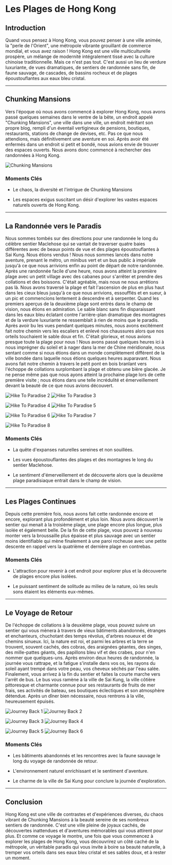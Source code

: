 # Les Plages de Hong Kong

## Introduction

Quand vous pensez à Hong Kong, vous pouvez penser à une ville animée, la "perle de l'Orient", une métropole vibrante grouillant de commerce mondial, et vous avez raison ! Hong Kong est une ville multiculturelle prospère, un mélange de modernité intégralement tissé avec la culture chinoise traditionnelle. Mais ce n'est pas tout. C'est aussi un lieu de verdure luxuriante, de vues dramatiques, de sentiers de randonnée sans fin, de faune sauvage, de cascades, de bassins rocheux et de plages époustouflantes aux eaux bleu cristal.

---

## Chunking Mansions

Vers l'époque où nous avons commencé à explorer Hong Kong, nous avons passé quelques semaines dans le ventre de la bête, un endroit appelé "Chunking Mansions", une ville dans une ville, un endroit méritant son propre blog, rempli d'un éventail vertigineux de pensions, boutiques, restaurants, stations de change de devises, etc. Pas ce que nous attendions, mais définitivement une aventure en soi. Après avoir été enfermés dans un endroit si petit et bondé, nous avions envie de trouver des espaces ouverts. Nous avons donc commencé à rechercher des randonnées à Hong Kong.

![Chunking Mansions](https://twotrekkers.nyc3.cdn.digitaloceanspaces.com/media/multipart-uploads/HK_chunking_mansions.svg)

### Moments Clés

- Le chaos, la diversité et l'intrigue de Chunking Mansions

- Les espaces exigus suscitant un désir d'explorer les vastes espaces naturels ouverts de Hong Kong.

---

## La Randonnée vers le Paradis

Nous sommes tombés sur des directions pour une randonnée le long du célèbre sentier Maclehose qui se vantait de traverser quatre baies différentes avec de beaux points de vue et des plages époustouflantes à Sai Kung. Nous étions vendus ! Nous nous sommes lancés dans notre aventure, prenant le métro, un minibus vert et un bus public à impériale jusqu'à ce que nous arrivions enfin au point de départ de notre randonnée. Après une randonnée facile d'une heure, nous avons atteint la première plage avec un petit village avec des cabanes pour s'arrêter et prendre des collations et des boissons. C'était agréable, mais nous ne nous arrêtions pas là. Nous avons traversé la plage et fait l'ascension de plus en plus haut dans les cieux bleus jusqu'à ce que nous arrivions, essoufflés et en sueur, à un pic et commencions lentement à descendre et à serpenter. Quand les premiers aperçus de la deuxième plage sont entrés dans le champ de vision, nous étions en admiration. Le sable blanc sans fin disparaissant dans les eaux bleu éclatant contre l'arrière-plan dramatique des montagnes et de la verdure luxuriante ne ressemblait à rien de moins que le paradis. Après avoir bu les vues pendant quelques minutes, nous avons excitément fait notre chemin vers les escaliers et enlevé nos chaussures alors que nos orteils touchaient le sable doux et fin. C'était glorieux, et nous avions presque toute la plage pour nous ! Nous avons passé quelques heures ici à nous imprégner du soleil et à nager dans la mer de Chine méridionale, nous sentant comme si nous étions dans un monde complètement différent de la ville bondée dans laquelle nous étions quelques heures auparavant. Nous avons fait notre chemin à travers le petit pont en bois branlant vers l'échoppe de collations surplombant la plage et obtenu une bière glacée. Je ne pense même pas que nous ayons atteint la prochaine plage lors de cette première visite ; nous étions dans une telle incrédulité et émerveillement devant la beauté de ce que nous avions découvert.

![Hike To Paradise 2](https://twotrekkers.nyc3.cdn.digitaloceanspaces.com/media/multipart-uploads/HK_hiketoparadise_2.svg)  ![Hike To Paradise 3](https://twotrekkers.nyc3.cdn.digitaloceanspaces.com/media/multipart-uploads/HK_hiketoparadise_3.svg)

![Hike To Paradise 4](https://twotrekkers.nyc3.cdn.digitaloceanspaces.com/media/multipart-uploads/HK_hiketoparadise_4.svg) ![Hike To Paradise 5](https://twotrekkers.nyc3.cdn.digitaloceanspaces.com/media/multipart-uploads/HK_hiketoparadise_5.svg)

![Hike To Paradise 6](https://twotrekkers.nyc3.cdn.digitaloceanspaces.com/media/multipart-uploads/HK_hiketoparadise_6.svg) ![Hike To Paradise 7](https://twotrekkers.nyc3.cdn.digitaloceanspaces.com/media/multipart-uploads/HK_hiketoparadise_7.svg)

![Hike To Paradise 8](https://twotrekkers.nyc3.cdn.digitaloceanspaces.com/media/multipart-uploads/HK_hiketoparadise_8.svg)

### Moments Clés

- La quête d'expanses naturelles sereines et non souillées.

- Les vues époustouflantes des plages et des montagnes le long du sentier Maclehose.

- Le sentiment d'émerveillement et de découverte alors que la deuxième plage paradisiaque entrait dans le champ de vision.

---

## Les Plages Continues

Depuis cette première fois, nous avons fait cette randonnée encore et encore, explorant plus profondément et plus loin. Nous avons découvert le sentier qui menait à la troisième plage, une plage encore plus longue, plus isolée et également belle. De la fin de cette plage, vous pouvez à nouveau monter vers la broussaille plus épaisse et plus sauvage avec un sentier moins identifiable qui mène finalement à une paroi rocheuse avec une petite descente en rappel vers la quatrième et dernière plage en contrebas.

### Moments Clés

- L'attraction pour revenir à cet endroit pour explorer plus et la découverte de plages encore plus isolées.

- Le puissant sentiment de solitude au milieu de la nature, où les seuls sons étaient les éléments eux-mêmes.

---

## Le Voyage de Retour

De l'échoppe de collations à la deuxième plage, vous pouvez suivre un sentier qui vous mènera à travers de vieux bâtiments abandonnés, étranges et enchanteurs, chuchotant des temps révolus, d'arbres noueux et de chemins sinueux. Ici, la nature est roi, et parmi les arbres et la terre se trouvent, souvent cachés, des cobras, des araignées géantes, des singes, des mille-pattes géants, des papillons bleu vif et des crabes, pour n'en nommer que quelques-uns. Après environ deux heures de randonnée, la journée vous rattrape, et la fatigue s'installe dans vos os, les rayons du soleil ayant trempé dans votre peau, vos cheveux séchés par l'eau salée. Finalement, vous arrivez à la fin du sentier et faites la courte marche vers l'arrêt de bus. Le bus vous ramène à la ville de Sai Kung, la ville côtière pittoresque et charmante connue pour ses restaurants de fruits de mer frais, ses activités de bateau, ses boutiques éclectiques et son atmosphère détendue. Après un dîner bien nécessaire, nous rentrons à la ville, heureusement épuisés.

![Journey Back 1](https://twotrekkers.nyc3.cdn.digitaloceanspaces.com/media/multipart-uploads/HK_journeyback_1.svg)  ![Journey Back 2](https://twotrekkers.nyc3.cdn.digitaloceanspaces.com/media/multipart-uploads/HK_journeyback_2.svg)

![Journey Back 3](https://twotrekkers.nyc3.cdn.digitaloceanspaces.com/media/multipart-uploads/HK_journeyback_3.svg) ![Journey Back 4](https://twotrekkers.nyc3.cdn.digitaloceanspaces.com/media/multipart-uploads/HK_journeyback_4.svg)

![Journey Back 5](https://twotrekkers.nyc3.cdn.digitaloceanspaces.com/media/multipart-uploads/HK_journeyback_5.svg) ![Journey Back 6](https://twotrekkers.nyc3.cdn.digitaloceanspaces.com/media/multipart-uploads/HK_journeyback_6.svg)

### Moments Clés

- Les bâtiments abandonnés et les rencontres avec la faune sauvage le long du voyage de randonnée de retour.

- L'environnement naturel enrichissant et le sentiment d'aventure.

- Le charme de la ville de Sai Kung pour conclure la journée d'exploration.

---

## Conclusion

Hong Kong est une ville de contrastes et d'expériences diverses, du chaos vibrant de Chunking Mansions à la beauté sereine de ses nombreux sentiers de randonnée. C'est une ville pleine de joyaux cachés, de découvertes inattendues et d'aventures mémorables qui vous attirent pour plus. Et comme ce voyage le montre, une fois que vous commencez à explorer les plages de Hong Kong, vous découvrirez un côté caché de la métropole, un véritable paradis qui vous invite à boire sa beauté naturelle, à tremper vos orteils dans ses eaux bleu cristal et ses sables doux, et à rester un moment.
